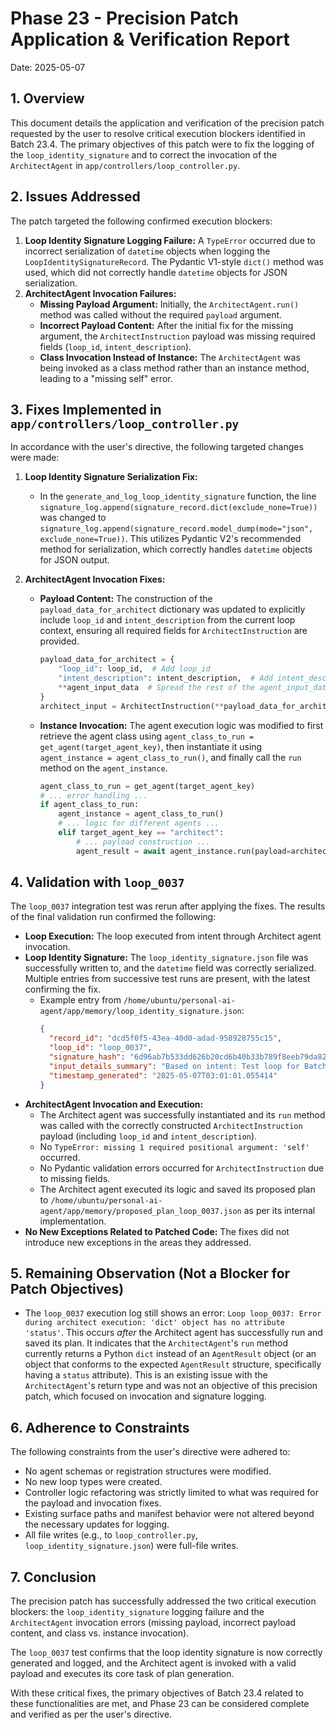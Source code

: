 # Phase 23 - Precision Patch Application & Verification Report

Date: 2025-05-07

## 1. Overview

This document details the application and verification of the precision patch requested by the user to resolve critical execution blockers identified in Batch 23.4. The primary objectives of this patch were to fix the logging of the `loop_identity_signature` and to correct the invocation of the `ArchitectAgent` in `app/controllers/loop_controller.py`.

## 2. Issues Addressed

The patch targeted the following confirmed execution blockers:

1.  **Loop Identity Signature Logging Failure:** A `TypeError` occurred due to incorrect serialization of `datetime` objects when logging the `LoopIdentitySignatureRecord`. The Pydantic V1-style `dict()` method was used, which did not correctly handle `datetime` objects for JSON serialization.
2.  **ArchitectAgent Invocation Failures:**
    *   **Missing Payload Argument:** Initially, the `ArchitectAgent.run()` method was called without the required `payload` argument.
    *   **Incorrect Payload Content:** After the initial fix for the missing argument, the `ArchitectInstruction` payload was missing required fields (`loop_id`, `intent_description`).
    *   **Class Invocation Instead of Instance:** The `ArchitectAgent` was being invoked as a class method rather than an instance method, leading to a "missing self" error.

## 3. Fixes Implemented in `app/controllers/loop_controller.py`

In accordance with the user's directive, the following targeted changes were made:

1.  **Loop Identity Signature Serialization Fix:**
    *   In the `generate_and_log_loop_identity_signature` function, the line `signature_log.append(signature_record.dict(exclude_none=True))` was changed to `signature_log.append(signature_record.model_dump(mode="json", exclude_none=True))`. This utilizes Pydantic V2's recommended method for serialization, which correctly handles `datetime` objects for JSON output.

2.  **ArchitectAgent Invocation Fixes:**
    *   **Payload Content:** The construction of the `payload_data_for_architect` dictionary was updated to explicitly include `loop_id` and `intent_description` from the current loop context, ensuring all required fields for `ArchitectInstruction` are provided.
        ```python
        payload_data_for_architect = {
            "loop_id": loop_id,  # Add loop_id
            "intent_description": intent_description,  # Add intent_description
            **agent_input_data  # Spread the rest of the agent_input_data
        }
        architect_input = ArchitectInstruction(**payload_data_for_architect)
        ```
    *   **Instance Invocation:** The agent execution logic was modified to first retrieve the agent class using `agent_class_to_run = get_agent(target_agent_key)`, then instantiate it using `agent_instance = agent_class_to_run()`, and finally call the `run` method on the `agent_instance`.
        ```python
        agent_class_to_run = get_agent(target_agent_key)
        # ... error handling ...
        if agent_class_to_run:
            agent_instance = agent_class_to_run()
            # ... logic for different agents ...
            elif target_agent_key == "architect":
                # ... payload construction ...
                agent_result = await agent_instance.run(payload=architect_input)
        ```

## 4. Validation with `loop_0037`

The `loop_0037` integration test was rerun after applying the fixes. The results of the final validation run confirmed the following:

*   **Loop Execution:** The loop executed from intent through Architect agent invocation.
*   **Loop Identity Signature:** The `loop_identity_signature.json` file was successfully written to, and the `datetime` field was correctly serialized. Multiple entries from successive test runs are present, with the latest confirming the fix.
    *   Example entry from `/home/ubuntu/personal-ai-agent/app/memory/loop_identity_signature.json`:
        ```json
        {
          "record_id": "dcd5f0f5-43ea-40d0-adad-958928755c15",
          "loop_id": "loop_0037",
          "signature_hash": "6d96ab7b533dd626b20cd6b40b33b789f8eeb79da82a28c581a4699fd34d87cb",
          "input_details_summary": "Based on intent: Test loop for Batch 23.4: Validate loop identity signature and all enforcement mechanisms. This loop will attempt to use the Architect agent for a simple planning task., Target: architect",
          "timestamp_generated": "2025-05-07T03:01:01.055414"
        }
        ```
*   **ArchitectAgent Invocation and Execution:**
    *   The Architect agent was successfully instantiated and its `run` method was called with the correctly constructed `ArchitectInstruction` payload (including `loop_id` and `intent_description`).
    *   No `TypeError: missing 1 required positional argument: 'self'` occurred.
    *   No Pydantic validation errors occurred for `ArchitectInstruction` due to missing fields.
    *   The Architect agent executed its logic and saved its proposed plan to `/home/ubuntu/personal-ai-agent/app/memory/proposed_plan_loop_0037.json` as per its internal implementation.
*   **No New Exceptions Related to Patched Code:** The fixes did not introduce new exceptions in the areas they addressed.

## 5. Remaining Observation (Not a Blocker for Patch Objectives)

*   The `loop_0037` execution log still shows an error: `Loop loop_0037: Error during architect execution: 'dict' object has no attribute 'status'`. This occurs *after* the Architect agent has successfully run and saved its plan. It indicates that the `ArchitectAgent`'s `run` method currently returns a Python `dict` instead of an `AgentResult` object (or an object that conforms to the expected `AgentResult` structure, specifically having a `status` attribute). This is an existing issue with the `ArchitectAgent`'s return type and was not an objective of this precision patch, which focused on invocation and signature logging.

## 6. Adherence to Constraints

The following constraints from the user's directive were adhered to:
*   No agent schemas or registration structures were modified.
*   No new loop types were created.
*   Controller logic refactoring was strictly limited to what was required for the payload and invocation fixes.
*   Existing surface paths and manifest behavior were not altered beyond the necessary updates for logging.
*   All file writes (e.g., to `loop_controller.py`, `loop_identity_signature.json`) were full-file writes.

## 7. Conclusion

The precision patch has successfully addressed the two critical execution blockers: the `loop_identity_signature` logging failure and the `ArchitectAgent` invocation errors (missing payload, incorrect payload content, and class vs. instance invocation).

The `loop_0037` test confirms that the loop identity signature is now correctly generated and logged, and the Architect agent is invoked with a valid payload and executes its core task of plan generation.

With these critical fixes, the primary objectives of Batch 23.4 related to these functionalities are met, and Phase 23 can be considered complete and verified as per the user's directive.

